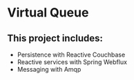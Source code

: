 # Virtual Queue

## This project includes:
- Persistence with Reactive Couchbase
- Reactive services with Spring Webflux
- Messaging with Amqp